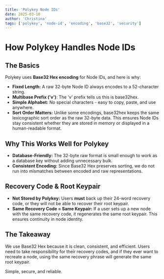 ```yaml
---
title: 'Polykey Node IDs'
date: 2025-03-10
author: 'Christina'
tags: ['polykey', 'node-id', 'encoding', 'base32', 'security']
---
```

# How Polykey Handles Node IDs

## The Basics

Polykey uses **Base32 Hex encoding** for Node IDs, and here is why:

- **Fixed Length:** A raw 32-byte Node ID always encodes to a 52-character string.
- **Multibase Prefix ('v')**: The 'v' prefix tells us this is base32hex.
- **Simple Alphabet:** No special characters - easy to copy, paste, and use anywhere.
- **Sort Order Matters:** Unlike some encodings, base32hex keeps the same lexicographic sort order as the raw 32-byte data. This ensures Node IDs stay consistent whether they are stored in memory or displayed in a human-readable format.

## Why This Works Well for Polykey

- **Database-Friendly:** The 32-byte raw format is small enough to work as a database key without adding unnecessary bulk.
- **Consistent Encoding:** Since Base32 Hex preserves sorting, we do not run into mismatches between encoded and raw representations.

## Recovery Code & Root Keypair

- **Not Stored by Polykey:** Users **must** back up their 24-word recovery code, or they will not be able to recover their root keypair.
- **Same Recovery Code = Same Keypair:** If a user sets up a new node with the same recovery code, it regenerates the same root keypair. This ensures continuity in node identity.

## The Takeaway

We use Base32 Hex because it is clean, consistent, and efficient. Users need to take responsibility for their recovery codes, and if they ever want to recreate a node, using the same recovery phrase will generate the same root keypair.

Simple, secure, and reliable.